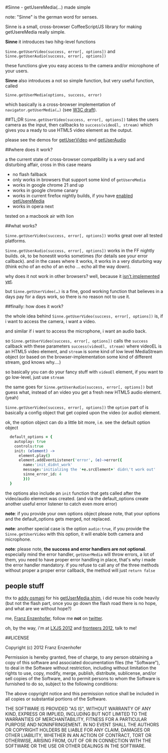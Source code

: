 #Sinne - getUsereMedia(...) made simple

note: "Sinne" is the german word for senses. 

Sinne is a small, cross-browser CoffeeScript/JS library for making getUsereMedia really simple. 


**Sinne** it introduces two hihg-level functions

`Sinne.getUserVideo(success, error[, options])` and `Sinne.getUserAudio(success, error[, options])`

these functions give you easy access to the camera and/or microphone of your users.

**Sinne** also introduces a not so simple function, but very useful function, called

`Sinne.getUserMedia(options, success, error)` 

which basically is a cross-browser implementation of `navigator.getUserMedia(…)` (see <a href="http://dev.w3.org/2011/webrtc/editor/getusermedia.html">W3C draft</a>).

##TL;DR
`Sinne.getUserVideo(success, error[, options])` takes the users camera as the input, then callbacks to `success(videoEl, stream)` which gives you a ready to use HTML5 video element as the output.

please see the demos for <a href="https://github.com/franzenzenhofer/Sinne/blob/master/demo/video.html">getUserVideo</a> and <a href="https://github.com/franzenzenhofer/Sinne/blob/master/demo/audio.html">getUserAudio</a>

##where does it work?

a the current state of cross-browser compatibility is a very sad and disturbing affair, cross  in this case means

 * no flash fallback 
 * only works in browsers that support some kind of `getUsereMedia`
 * works in google chrome 21 and up
 * works in google chrome canary
 * works in current firefox nightly builds, if you have <a href="http://www.browsomatic.com/2012/07/firefox-16-now-supports-html5.html">enabled getUsereMedia</a>
 * works in opera next

tested on a macbook air with lion

##what works?

`Sinne.getUserVideo(success, error[, options])` works great over all tested platforms.

`Sinne.getUserAudio(success, error[, options])` works in the FF nightly builds. ok, to be honestit works sometimes (for details see your error callback). and in the cases where it works, it works in a very disturbing way (think echo of an echo of an echo … echo all the way down).

why does it not work in other browsers? well, because it <a href="http://code.google.com/p/chromium/issues/detail?id=112367">isn't implemented yet</a>.

but `Sinne.getUserVideo(…)` is a fine, good working function that believes in a days pay for a days work, so there is no reason not to use it. 


##finally: how does it work?

the whole idea behind `Sinne.getUserVideo(success, error[, options])` is, if i want to access the camera, i want a video. 

and similar if i want to access the microphone, i want an audio back.

so `Sinne.getUserVideo(success, error[, options])` calls the `success` callback with these parameters `success(videoEl, stream)` where videoEL is an HTML5 video element, and `stream` is some kind of low level MediaStream object (or based on the browser-implementation some kind of different stream, god knows why….)

so basically you can do your fancy stuff with `videoEl` element, if you want to go low-level, just use `stream`

the same goes for `Sinne.getUserAudio(success, error[, options])` but guess what, instead of an video you get a fresh new HTML5 audio element. (yeah)

`Sinne.getUserVideo(success, error[, options])` the `option` part of is basically a config object that get copied upon the video (or audio) element. 

ok, the option object can do a little bit more, i.e. see the default option object

```coffeescript
  default_options = {
    autoplay: true
    controls:true
    init: (element) -> 
      element.play()
      element.addEventListener('error', (e)->error({
        name:'init_didnt_work'
        message:'initialzing the '+e.srcElement+' didn\'t work out'
        sinne_error_id: 4
        }))
  }
``` 

the options also include an `init` function that gets called after the video/audio element was created. (and via the default_options create another useful error listener to catch even more error)

**note**: if you provide your own options object please note, that your options and the default_options gets merged, not replaced.

**note**: another special case is the option `audio:true`, if you provide the `Sinne.getUserVideo` with this option, it will enable both camera and microphone.

**note**: please note, **the success and error handlers are not optional**. especially mind the error handler, `getUserMedia` will throw errors, a lot of them, you need to have proper error handling in place, that's why i made the error handler mandatory. if you refuse to call any of the three methods without proper a proper error callback, the method will just `return false`

## people stuff
thx to <a href="https://github.com/addyosmani/getUserMedia.js">addy osmani</a> for his <a href="https://github.com/addyosmani/getUserMedia.js">getUserMedia shim</a>, i did reuse his code heavily (but not the flash part, once you go down the flash road there is no hope, and what are we without hope?)


me, <a href="http://www.franz-enzenhofer.com/">Franz Enzenhofer</a>, follow me **not** on <a href="https://twitter.com/enzenhofer">twitter</a>.

oh, by the way, i'm at <a href="http://2012.lxjs.org/">LXJS 2012</a> and <a href="http://fronteers.nl/congres/2012">fronteers 2012</a>, talk to me!

##LICENSE

Copyright (c) 2012 Franz Enzenhofer

Permission is hereby granted, free of charge, to any person obtaining a copy of this software and associated documentation files (the "Software"), to deal in the Software without restriction, including without limitation the rights to use, copy, modify, merge, publish, distribute, sublicense, and/or sell copies of the Software, and to permit persons to whom the Software is furnished to do so, subject to the following conditions:

The above copyright notice and this permission notice shall be included in all copies or substantial portions of the Software.

THE SOFTWARE IS PROVIDED "AS IS", WITHOUT WARRANTY OF ANY KIND, EXPRESS OR IMPLIED, INCLUDING BUT NOT LIMITED TO THE WARRANTIES OF MERCHANTABILITY, FITNESS FOR A PARTICULAR PURPOSE AND NONINFRINGEMENT. IN NO EVENT SHALL THE AUTHORS OR COPYRIGHT HOLDERS BE LIABLE FOR ANY CLAIM, DAMAGES OR OTHER LIABILITY, WHETHER IN AN ACTION OF CONTRACT, TORT OR OTHERWISE, ARISING FROM, OUT OF OR IN CONNECTION WITH THE SOFTWARE OR THE USE OR OTHER DEALINGS IN THE SOFTWARE.








